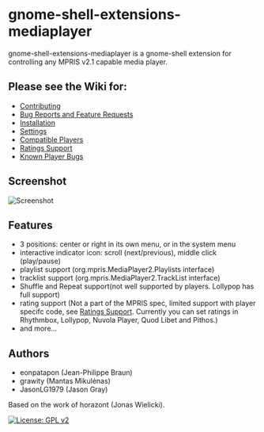 # gnome-shell-extensions-mediaplayer

gnome-shell-extensions-mediaplayer is a gnome-shell extension for controlling
any MPRIS v2.1 capable media player.

## Please see the Wiki for:
  * [Contributing](https://github.com/JasonLG1979/gnome-shell-extensions-mediaplayer/wiki/Contributing)
  * [Bug Reports and Feature Requests](https://github.com/JasonLG1979/gnome-shell-extensions-mediaplayer/wiki/Bug-Reports-and-Feature-Requests)
  * [Installation](https://github.com/JasonLG1979/gnome-shell-extensions-mediaplayer/wiki/Installation)
  * [Settings](https://github.com/JasonLG1979/gnome-shell-extensions-mediaplayer/wiki/Settings)
  * [Compatible Players](https://github.com/JasonLG1979/gnome-shell-extensions-mediaplayer/wiki/Compatible-players)
  * [Ratings Support](https://github.com/JasonLG1979/gnome-shell-extensions-mediaplayer/wiki/Ratings-Support)
  * [Known Player Bugs](https://github.com/JasonLG1979/gnome-shell-extensions-mediaplayer/wiki/Known-Player-Bugs)

## Screenshot

![Screenshot](https://github.com/JasonLG1979/gnome-shell-extensions-mediaplayer/raw/master/data/screenshot.png)

## Features

- 3 positions: center or right in its own menu, or in the system menu
- interactive indicator icon: scroll (next/previous), middle click (play/pause)
- playlist support (org.mpris.MediaPlayer2.Playlists interface)
- tracklist support (org.mpris.MediaPlayer2.TrackList interface)
- Shuffle and Repeat support(not well supported by players. Lollypop has full support)
- rating support (Not a part of the MPRIS spec, limited support with player specifc code, see [Ratings Support](https://github.com/JasonLG1979/gnome-shell-extensions-mediaplayer/wiki/Ratings-Support). Currently you can set ratings in Rhythmbox, Lollypop, Nuvola Player, Quod Libet and Pithos.)
- and more...

## Authors

  * eonpatapon (Jean-Philippe Braun)
  * grawity (Mantas Mikulėnas)
  * JasonLG1979 (Jason Gray)

Based on the work of horazont (Jonas Wielicki).

[![License: GPL v2](https://img.shields.io/badge/License-GPL%20v2-blue.svg)](https://www.gnu.org/licenses/old-licenses/gpl-2.0.en.html)
